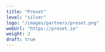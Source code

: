 ```yaml
---
title: "Preset"
level: "silver"
logo: "/images/partners/preset.png"
webUrl: "https://preset.io"
weight: 2
draft: true
---
```

